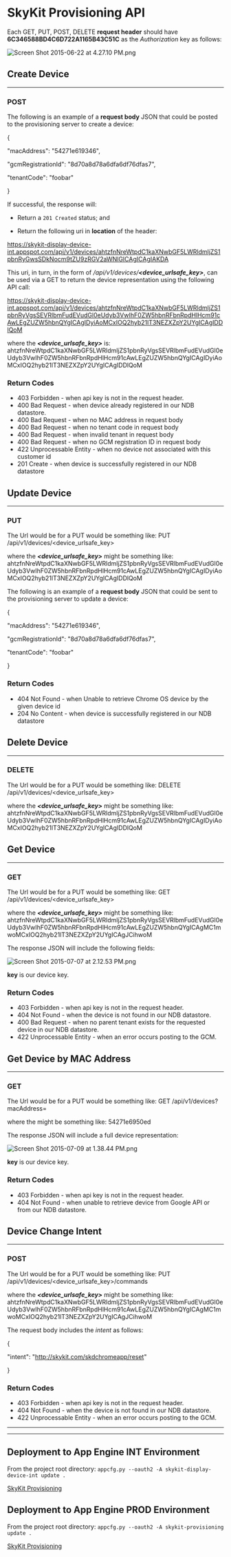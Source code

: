 # SkyKit Provisioning API #


Each GET, PUT, POST, DELETE **request header** should have **6C346588BD4C6D722A1165B43C51C** as the *Authorization* key as follows:

![Screen Shot 2015-06-22 at 4.27.10 PM.png](https://bitbucket.org/repo/L8AoyM/images/2887177670-Screen%20Shot%202015-06-22%20at%204.27.10%20PM.png)

## Create Device ##
___________________________________________________________________________________________________
### POST ###

The following is an example of a **request body** JSON that could be posted to the provisioning server to create a device:

{

  "macAddress": "54271e619346",

  "gcmRegistrationId": "8d70a8d78a6dfa6df76dfas7",

  "tenantCode": "foobar"

}

If successful, the response will:

* Return a `201 Created` status; and

* Return the following uri in **location** of the header: 

https://skykit-display-device-int.appspot.com/api/v1/devices/ahtzfnNreWtpdC1kaXNwbGF5LWRldmljZS1pbnRyGwsSDkNocm9tZU9zRGV2aWNlGICAgICAgIAKDA

This uri, in turn, in the form of */api/v1/devices/**<device_urlsafe_key>***, can be used via a GET to return the device representation using the following API call:

https://skykit-display-device-int.appspot.com/api/v1/devices/ahtzfnNreWtpdC1kaXNwbGF5LWRldmljZS1pbnRyVgsSEVRlbmFudEVudGl0eUdyb3VwIhF0ZW5hbnRFbnRpdHlHcm91cAwLEgZUZW5hbnQYgICAgIDyiAoMCxIOQ2hyb21lT3NEZXZpY2UYgICAgIDDlQoM

where the ***<device_urlsafe_key>*** is: ahtzfnNreWtpdC1kaXNwbGF5LWRldmljZS1pbnRyVgsSEVRlbmFudEVudGl0eUdyb3VwIhF0ZW5hbnRFbnRpdHlHcm91cAwLEgZUZW5hbnQYgICAgIDyiAoMCxIOQ2hyb21lT3NEZXZpY2UYgICAgIDDlQoM

### Return Codes ###
* 403 Forbidden - when api key is not in the request header.
* 400 Bad Request - when device already registered in our NDB datastore.
* 400 Bad Request - when no MAC address in request body
* 400 Bad Request - when no tenant code in request body
* 400 Bad Request - when invalid tenant in request body
* 400 Bad Request - when no GCM registration ID in request body
* 422 Unprocessable Entity - when no device not associated with this customer id
* 201 Create - when device is successfully registered in our NDB datastore



## Update Device ##
___________________________________________________________________________________________________

### PUT ###

The Url would be for a PUT would be something like:
PUT   /api/v1/devices/<device_urlsafe_key>

where the ***<device_urlsafe_key>*** might be something like: ahtzfnNreWtpdC1kaXNwbGF5LWRldmljZS1pbnRyVgsSEVRlbmFudEVudGl0eUdyb3VwIhF0ZW5hbnRFbnRpdHlHcm91cAwLEgZUZW5hbnQYgICAgIDyiAoMCxIOQ2hyb21lT3NEZXZpY2UYgICAgIDDlQoM


The following is an example of a **request body** JSON that could be sent to the provisioning server to update a device:

{

  "macAddress": "54271e619346",

  "gcmRegistrationId": "8d70a8d78a6dfa6df76dfas7",

  "tenantCode": "foobar"

}

### Return Codes ###
* 404 Not Found - when Unable to retrieve Chrome OS device by the given device id
* 204 No Content - when device is successfully registered in our NDB datastore


## Delete Device ##
___________________________________________________________________________________________________

### DELETE ###

The Url would be for a PUT would be something like:
DELETE   /api/v1/devices/<device_urlsafe_key>

where the ***<device_urlsafe_key>*** might be something like: ahtzfnNreWtpdC1kaXNwbGF5LWRldmljZS1pbnRyVgsSEVRlbmFudEVudGl0eUdyb3VwIhF0ZW5hbnRFbnRpdHlHcm91cAwLEgZUZW5hbnQYgICAgIDyiAoMCxIOQ2hyb21lT3NEZXZpY2UYgICAgIDDlQoM


## Get Device ##
___________________________________________________________________________________________________

### GET ###

The Url would be for a PUT would be something like:
GET   /api/v1/devices/<device_urlsafe_key>

where the ***<device_urlsafe_key>*** might be something like: ahtzfnNreWtpdC1kaXNwbGF5LWRldmljZS1pbnRyVgsSEVRlbmFudEVudGl0eUdyb3VwIhF0ZW5hbnRFbnRpdHlHcm91cAwLEgZUZW5hbnQYgICAgMC1mwoMCxIOQ2hyb21lT3NEZXZpY2UYgICAgJCihwoM

The response JSON will include the following fields:

![Screen Shot 2015-07-07 at 2.12.53 PM.png](https://bitbucket.org/repo/L8AoyM/images/1854249404-Screen%20Shot%202015-07-07%20at%202.12.53%20PM.png)

**key** is our device key.

### Return Codes ###
* 403 Forbidden - when api key is not in the request header.
* 404 Not Found - when the device is not found in our NDB datastore.
* 400 Bad Request - when no parent tenant exists for the requested device in our NDB datastore.
* 422 Unprocessable Entity - when an error occurs posting to the GCM. 




## Get Device by MAC Address ##
___________________________________________________________________________________________________

### GET ###

The Url would be for a PUT would be something like:
GET   /api/v1/devices?macAddress=<MAC address>

where the ***<MAC address>*** might be something like: 54271e6950ed

The response JSON will include a full device representation:

![Screen Shot 2015-07-09 at 1.38.44 PM.png](https://bitbucket.org/repo/L8AoyM/images/2900401397-Screen%20Shot%202015-07-09%20at%201.38.44%20PM.png)

**key** is our device key.

### Return Codes ###
* 403 Forbidden - when api key is not in the request header.
* 404 Not Found - when unable to retrieve device from Google API or from our NDB datastore.



## Device Change Intent ##
___________________________________________________________________________________________________

### POST ###

The Url would be for a PUT would be something like:
PUT   /api/v1/devices/<device_urlsafe_key>/commands

where the ***<device_urlsafe_key>*** might be something like: ahtzfnNreWtpdC1kaXNwbGF5LWRldmljZS1pbnRyVgsSEVRlbmFudEVudGl0eUdyb3VwIhF0ZW5hbnRFbnRpdHlHcm91cAwLEgZUZW5hbnQYgICAgMC1mwoMCxIOQ2hyb21lT3NEZXZpY2UYgICAgJCihwoM


The request body includes the *intent* as follows:

{

  "intent": "http://skykit.com/skdchromeapp/reset"

}

### Return Codes ###
* 403 Forbidden - when api key is not in the request header.
* 404 Not Found - when the device is not found in our NDB datastore.
* 422 Unprocessable Entity - when an error occurs posting to the GCM. 




___________________________________________________________________________________________________
___________________________________________________________________________________________________

## Deployment to App Engine INT Environment ##

From the project root directory: `appcfg.py --oauth2 -A skykit-display-device-int update .`

[SkyKit Provisioning](https://skykit-display-device-int.appspot.com/#)

## Deployment to App Engine PROD Environment ##

From the project root directory: `appcfg.py --oauth2 -A skykit-provisioning update .`

[SkyKit Provisioning](https://skykit-provisioning.appspot.com/#)
